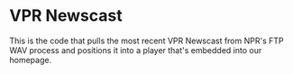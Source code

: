 # VPR Newscast

This is the code that pulls the most recent VPR Newscast from NPR's FTP WAV process and positions it into a player that's embedded into our homepage.
